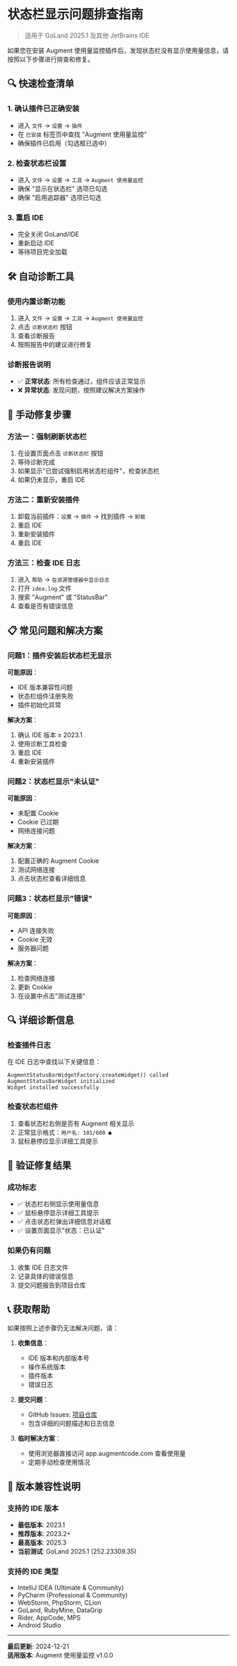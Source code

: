 # 状态栏显示问题排查指南

> 适用于 GoLand 2025.1 及其他 JetBrains IDE

如果您在安装 Augment 使用量监控插件后，发现状态栏没有显示使用量信息，请按照以下步骤进行排查和修复。

## 🔍 **快速检查清单**

### 1. 确认插件已正确安装
- 进入 `文件` → `设置` → `插件`
- 在 `已安装` 标签页中查找 "Augment 使用量监控"
- 确保插件已启用（勾选框已选中）

### 2. 检查状态栏设置
- 进入 `文件` → `设置` → `工具` → `Augment 使用量监控`
- 确保 "显示在状态栏" 选项已勾选
- 确保 "启用追踪器" 选项已勾选

### 3. 重启 IDE
- 完全关闭 GoLand/IDE
- 重新启动 IDE
- 等待项目完全加载

## 🛠️ **自动诊断工具**

### 使用内置诊断功能
1. 进入 `文件` → `设置` → `工具` → `Augment 使用量监控`
2. 点击 `诊断状态栏` 按钮
3. 查看诊断报告
4. 按照报告中的建议进行修复

### 诊断报告说明
- ✅ **正常状态**: 所有检查通过，组件应该正常显示
- ❌ **异常状态**: 发现问题，按照建议解决方案操作

## 🔧 **手动修复步骤**

### 方法一：强制刷新状态栏
1. 在设置页面点击 `诊断状态栏` 按钮
2. 等待诊断完成
3. 如果显示"已尝试强制启用状态栏组件"，检查状态栏
4. 如果仍未显示，重启 IDE

### 方法二：重新安装插件
1. 卸载当前插件：`设置` → `插件` → 找到插件 → `卸载`
2. 重启 IDE
3. 重新安装插件
4. 重启 IDE

### 方法三：检查 IDE 日志
1. 进入 `帮助` → `在资源管理器中显示日志`
2. 打开 `idea.log` 文件
3. 搜索 "Augment" 或 "StatusBar"
4. 查看是否有错误信息

## 📋 **常见问题和解决方案**

### 问题1：插件安装后状态栏无显示
**可能原因**：
- IDE 版本兼容性问题
- 状态栏组件注册失败
- 插件初始化异常

**解决方案**：
1. 确认 IDE 版本 ≥ 2023.1
2. 使用诊断工具检查
3. 重启 IDE
4. 重新安装插件

### 问题2：状态栏显示"未认证"
**可能原因**：
- 未配置 Cookie
- Cookie 已过期
- 网络连接问题

**解决方案**：
1. 配置正确的 Augment Cookie
2. 测试网络连接
3. 点击状态栏查看详细信息

### 问题3：状态栏显示"错误"
**可能原因**：
- API 连接失败
- Cookie 无效
- 服务器问题

**解决方案**：
1. 检查网络连接
2. 更新 Cookie
3. 在设置中点击"测试连接"

## 🔍 **详细诊断信息**

### 检查插件日志
在 IDE 日志中查找以下关键信息：

```
AugmentStatusBarWidgetFactory.createWidget() called
AugmentStatusBarWidget initialized
Widget installed successfully
```

### 检查状态栏组件
1. 查看状态栏右侧是否有 Augment 相关显示
2. 正常显示格式：`用户名: 101/600 ●`
3. 鼠标悬停应显示详细工具提示

## 🚀 **验证修复结果**

### 成功标志
- ✅ 状态栏右侧显示使用量信息
- ✅ 鼠标悬停显示详细工具提示
- ✅ 点击状态栏弹出详细信息对话框
- ✅ 设置页面显示"状态：已认证"

### 如果仍有问题
1. 收集 IDE 日志文件
2. 记录具体的错误信息
3. 提交问题报告到项目仓库

## 📞 **获取帮助**

如果按照上述步骤仍无法解决问题，请：

1. **收集信息**：
   - IDE 版本和内部版本号
   - 操作系统版本
   - 插件版本
   - 错误日志

2. **提交问题**：
   - GitHub Issues: [项目仓库](https://github.com/akapril/augment-usage-tracker-idea/issues)
   - 包含详细的问题描述和日志信息

3. **临时解决方案**：
   - 使用浏览器直接访问 app.augmentcode.com 查看使用量
   - 定期手动检查使用情况

## 📝 **版本兼容性说明**

### 支持的 IDE 版本
- **最低版本**: 2023.1
- **推荐版本**: 2023.2+
- **最高版本**: 2025.3
- **当前测试**: GoLand 2025.1 (252.23309.35)

### 支持的 IDE 类型
- IntelliJ IDEA (Ultimate & Community)
- PyCharm (Professional & Community)
- WebStorm, PhpStorm, CLion
- GoLand, RubyMine, DataGrip
- Rider, AppCode, MPS
- Android Studio

---

**最后更新**: 2024-12-21  
**适用版本**: Augment 使用量监控 v1.0.0
